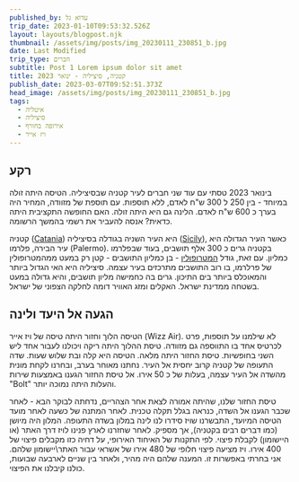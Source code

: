 ```yaml
---
published_by: עדוא גל
trip_date: 2023-01-10T09:53:32.526Z
layout: layouts/blogpost.njk
thumbnail: /assets/img/posts/img_20230111_230851_b.jpg
date: Last Modified
trip_type: חברים
subtitle: Post 1 Lorem ipsum dolor sit amet
title: קטניה, סיציליה - ינואר 2023
publish_date: 2023-03-07T09:52:51.373Z
head_image: /assets/img/posts/img_20230111_230851_b.jpg
tags:
  - איטליה
  - סיציליה
  - אירופה בחורף
  - ויז אייר
---
```

## רקע

בינואר 2023 טסתי עם עוד שני חברים לעיר קטניה שבסיציליה. הטיסה היתה זולה במיוחד - בין 250 ל 300 ש"ח לאדם, ללא תוספות. עם תוספת של מזוודה, המחיר היה בערך כ 600 ש"ח לאדם. הלינה גם היא היתה זולה. האם החופשה התקציבית היתה כדאית? אנסה להעביר את רשמי בהמשך הרשומה.

קטניה ([Catania](https://en.wikipedia.org/wiki/Catania)) היא העיר השניה בגודלה בסיציליה ([Sicily](https://en.wikipedia.org/wiki/Sicily)), כאשר העיר הגדולה היא עיר הבירה, פלרמו (Palermo). בקטניה גרים כ 300 אלף תושבים, בעוד שבפלרמו כמליון. עם זאת, גודל [המטרופולין](https://en.wikipedia.org/wiki/Metropolitan_City_of_Catania) - בן כמליון התושבים - קטן רק במעט ממהמטרופולין של פרלרמו, בו רוב התושבים מתרכזים בעיר עצמה. סיציליה היא האי הגדול ביותר והמאוכלס ביותר בים התיכון. גרים בה כחמישה מליון תושבים, והיא גדולה במעט בשטחה ממדינת ישראל. האקלים ומזג האוויר דומה לחלקה הצפוני של ישראל.

## הגעה אל היעד ולינה

הטיסה הלוך וחזור היתה טיסה של ויז אייר (Wizz Air). לא שילמנו על תוספות, פרט לכרטיס אחד בו התווספה גם מזוודה. טיסת ההלוך היתה ריקה ויכולנו לעבור אחד ליש השני בחופשיות. טיסת החזור היתה מלאה. הטיסה היא קלה ובת שלוש שעות. שדה התעופה של קטניה קרוב יחסית אל העיר. נחתנו מאוחר בערב, ובחרנו לקחת מונית מהשדה אל העיר עצמה, בעלות של כ 50 אירו. אל טיסת החזור הגענו באמצעות שירות "Bolt" והעלות היתה נמוכה יותר.

טיסת החזור שלנו, שהיתה אמורה לצאת אחר הצהריים, נדחתה לבוקר הבא - לאחר שכבר הגענו אל השדה, כנראה בגלל תקלה טכנית. לאחר המתנה של כשעה לאחר מועד הטיסה המיועד, התבשרנו שויז סידרו לנו לינה במלון בשדה התעופה. המלון היה מיושן (כמו דברים רבים בקטניה), אך מספיק. לאחר שחזרנו לארץ פנינו לויז דרך האתר (או היישומון) לקבלת פיצוי. לפי התקנות של האיחוד האירופי, על דחיה כזו מקבלים פיצוי של 400 אירו. ויז מציעה פיצוי חלופי של 480 אירו של אשראי עבור האתר\יישומון שלהם. אני בחרתי באפשרות זו. המענה שלהם היה מהיר, ולאחר בין שניים לארבעה שבועות, כולנו קיבלנו את הפיצוי.